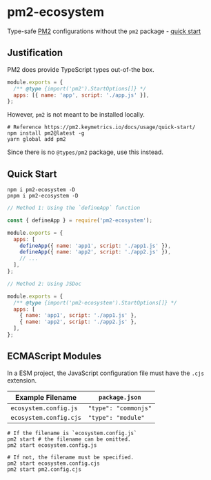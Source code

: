 # pm2-ecosystem

Type-safe [PM2] configurations without the `pm2` package - [quick start](#quick-start)

[PM2]: https://pm2.keymetrics.io/

## Justification

PM2 does provide TypeScript types out-of-the box.

```js
module.exports = {
  /** @type {import('pm2').StartOptions[]} */
  apps: [{ name: 'app', script: './app.js' }],
};
```

However, `pm2` is not meant to be installed locally.

```shell
# Reference https://pm2.keymetrics.io/docs/usage/quick-start/
npm install pm2@latest -g
yarn global add pm2
```

Since there is no `@types/pm2` package, use this instead.

## Quick Start

```shell
npm i pm2-ecosystem -D
pnpm i pm2-ecosystem -D
```

```js
// Method 1: Using the `defineApp` function

const { defineApp } = require('pm2-ecosystem');

module.exports = {
  apps: [
    defineApp({ name: 'app1', script: './app1.js' }),
    defineApp({ name: 'app2', script: './app2.js' }),
    // ...
  ],
};

// Method 2: Using JSDoc

module.exports = {
  /** @type {import('pm2-ecosystem').StartOptions[]} */
  apps: [
    { name: 'app1', script: './app1.js' },
    { name: 'app2', script: './app2.js' },
  ],
};
```

## ECMAScript Modules

In a ESM project, the JavaScript configuration file must have the `.cjs` extension.

| Example Filename       | `package.json`       |
| ---------------------- | -------------------- |
| `ecosystem.config.js`  | `"type": "commonjs"` |
| `ecosystem.config.cjs` | `"type": "module"`   |

```shell
# If the filename is `ecosystem.config.js`
pm2 start # the filename can be omitted.
pm2 start ecosystem.config.js

# If not, the filename must be specified.
pm2 start ecosystem.config.cjs
pm2 start pm2.config.cjs
```
